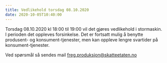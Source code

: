 ```yaml
---
title: Vedlikehold torsdag 08.10.2020
date: 2020-10-05T10:40:00
---
```

Torsdag 08.10.2020 kl 18:00 til 19:00 vil det gjøres vedlikehold i stormaskin. I perioden det oppleves forsinkelse.
Det er fortsatt mulig å benytte produsent- og konsument-tjenester, men kan oppleve lengre svartider på konsument-tjenester.

Ved spørsmål så sendes mail freg.produksjon@skatteetaten.no

